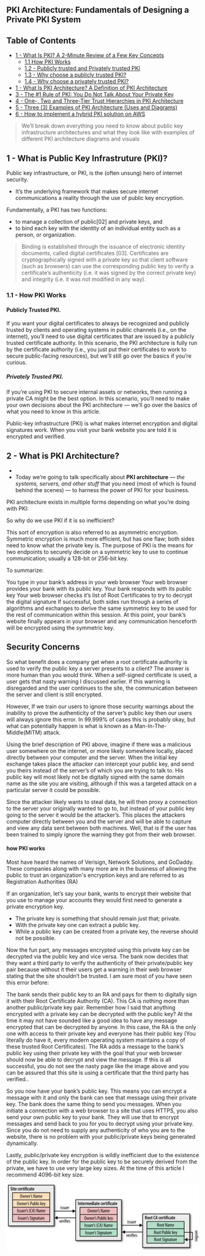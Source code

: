 ## PKI Architecture: Fundamentals of Designing a Private PKI System

## Table of Contents
- [1 - What Is PKI? A 2-Minute Review of a Few Key Concepts](#)
  - [1.1 How PKI Works](#)
  - [1.2 - Publicly trusted and Privately trusted PKI](#)
  - [1.3 - Why choose a publicly trusted PKI?](#)
  - [1.4 - Why choose a privately trusted PKI?](#)
- [1 - What Is PKI Architecture? A Definition of PKI Architecture](#)
- [3 - The #1 Rule of PKI: You Do Not Talk About Your Private Key](#)
- [4 - One-, Two and Three-Tier Trust Hierarchies in PKI Architecture](#)
- [5 - Three (3) Examples of PKI Architecture (Uses and Diagrams)](#)
- [6 - How to implement a hybrid PKI solution on AWS](#)


> We’ll break down everything you need to know about public key infrastructure architectures and what they look like with examples of different PKI architecture diagrams and visuals

## 1 - What is Public Key Infrastruture (PKI)? 

Public key infrastructure, or PKI, is the (often unsung) hero of internet security. 
- It’s the underlying framework that makes secure internet communications a reality through the use of public key encryption.

Fundamentally, a PKI has two functions:

- to manage a collection of public[02] and private keys, and
- to bind each key with the identity of an individual entity such as a person, or organization.

> Binding is established through the issuance of electronic identity documents, called digital certificates [03]. Certificates are cryptographically signed with a private key so that client software (such as browsers) can use the corresponding public key to verify a certificate’s authenticity (i.e. it was signed by the correct private key) and integrity (i.e. it was not modified in any way).



### 1.1 -  How PKI Works





#### Publicly Trusted PKI. 
If you want your digital certificates to always be recognized and publicly trusted by clients and operating systems in public channels (i.e., on the internet), you’ll need to use digital certificates that are issued by a publicly trusted certificate authority. In this scenario, the PKI architecture is fully run by the certificate authority (i.e., you just put their certificates to work to secure public-facing resources), but we’ll still go over the basics if you’re curious.

##### Privately Trusted PKI. 
If you’re using PKI to secure internal assets or networks, then running a private CA might be the best option. In this scenario, you’ll need to make your own decisions about the PKI architecture — we’ll go over the basics of what you need to know in this article.


Public-key infrastructure (PKI) is what makes internet encryption and digital signatures work. When you visit your bank website you are told it is encrypted and verified. 


## 2 - What is PKI Architecture?

-
-  Today we’re going to talk specifically about **PKI architecture** — *the systems, servers, and other stuff* that you need (most of which is found behind the scenes) — to harness the power of PKI for your business.

PKI architecture exists in multiple forms depending on what you’re doing with PKI:



So why do we use PKI if it is so inefficient?

This sort of encryption is also referred to as asymmetric encryption. Symmetric encryption is much more efficient, but has one flaw; both sides need to know what the private key is. The purpose of PKI is the means for two endpoints to securely decide on a symmetric key to use to continue communication; usually a 128-bit or 256-bit key.  

To summarize:

You type in your bank’s address in your web browser
Your web browser provides your bank with its public key.
Your bank responds with its public key
Your web browser checks it’s list of Root Certificates to try to decrypt the digital signature
If successful, both sides run through a series of algorithms and exchanges to derive the same symmetric key to be used for the rest of communication within this session.
At this point, your bank’s website finally appears in your browser and any communication henceforth will be encrypted using the symmetric key.

## Security Concerns

So what benefit does a company get when a root certificate authority is used to verify the public key a server presents to a client? The answer is more human than you would think. When a self-signed certificate is used, a user gets that nasty warning I discussed earlier. If this warning is disregarded and the user continues to the site, the communication between the server and client is still encrypted. 

However, If we train our users to ignore those security warnings about the inability to prove the authenticity of the server’s public key then our users will always ignore this error. In 99.999% of cases this is probably okay, but what can potentially happen is what is known as a Man-In-The-Middle(MITM) attack. 

Using the brief description of PKI above, imagine if there was a malicious user somewhere on the internet, or more likely somewhere locally, placed directly between your computer and the server. When the initial key exchange takes place the attacker can intercept your public key, and send you theirs instead of the server’s of which you are trying to talk to. His public key will most likely not be digitally signed with the same domain name as the site you are visiting, although if this was a targeted attack on a particular server it could be possible. 

Since the attacker likely wants to steal data, he will then proxy a connection to the server your originally wanted to go to, but instead of your public key going to the server it would be the attacker’s. This places the attackers computer directly between you and the server and will be able to capture and view any data sent between both machines. Well, that is if the user has been trained to simply ignore the warning they got from their web browser.





#### how PKI works

Most have heard the names of Verisign, Network Solutions, and GoDaddy. These companies along with many more are in the business of allowing the public to trust an organization's encryption keys and are referred to as Registration Authorities (RA)
 

If an organization, let’s say your bank, wants to encrypt their website that you use to manage your accounts they would first need to generate a private encryption key. 
- The private key is something that should remain just that; private.
 - With the private key one can extract a public key.
- While a public key can be created from a private key, the reverse should not be possible. 
 

Now the fun part, any messages encrypted using this private key can be decrypted via the public key and vice versa. The bank now decides that they want a third party to verify the authenticity of their private/public key pair because without it their users get a warning in their web browser stating that the site shouldn’t be trusted. I am sure most of you have seen this error before:

The bank sends their public key to an RA and pays for them to digitally sign it with their Root Certificate Authority (CA). This CA is nothing more than another public/private key pair. Remember how I said that anything encrypted with a private key can be decrypted with the public key? At the time it may not have sounded like a good idea to have any message encrypted that can be decrypted by anyone. In this case, the RA is the only one with access to their private key and everyone has their public key (You literally do have it, every modern operating system maintains a copy of these trusted Root Certificates). The RA adds a message to the bank’s public key using their private key with the goal that your web browser should now be able to decrypt and view the message. If this is all successful, you do not see the nasty page like the image above and you can be assured that this site is using a certificate that the third party has verified..

So you now have your bank’s public key. This means you can encrypt a message with it and only the bank can see that message using their private key. The bank does the same thing to send you messages. When you initiate a connection with a web browser to a site that uses HTTPS, you also send your own public key to your bank. They will use that to encrypt messages and send back to you for you to decrypt using your private key. Since you do not need to supply any authenticity of who you are to the website, there is no problem with your public/private keys being generated dynamically.

Lastly, public/private key encryption is wildly inefficient due to the existence of the public key. In order for the public key to be securely derived from the private, we have to use very large key sizes. At the time of this article I recommend 4096-bit key size. 

 <p align="center">
  <img src="https://github.com/paulveillard/cybersecurity-pki/blob/main/img/pki-1.png?raw=true" alt="Sublime's custom image"/>
</p>

